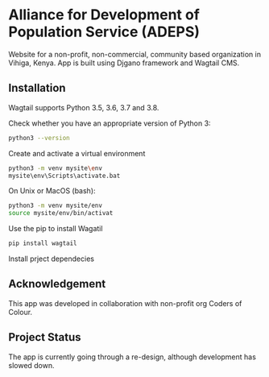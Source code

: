 # Alliance for Development of Population Service (ADEPS)
Website for a non-profit, non-commercial, community based organization in Vihiga, Kenya.
App is built using Djgano framework and Wagtail CMS.

## Installation
Wagtail supports Python 3.5, 3.6, 3.7 and 3.8.

Check whether you have an appropriate version of Python 3:

```bash
python3 --version
```

Create and activate a virtual environment
``` bash
python3 -m venv mysite\env
mysite\env\Scripts\activate.bat
```
On Unix or MacOS (bash):
```bash
python3 -m venv mysite/env
source mysite/env/bin/activat
```
Use the pip to install Wagatil
```bash
pip install wagtail
```
Install prject dependecies

## Acknowledgement 
This app was developed in collaboration with non-profit org Coders of Colour.

## Project Status
The app is currently going through a re-design, although development has slowed down.
